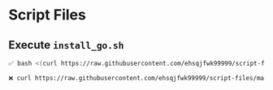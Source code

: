 # Script Files

## Execute `install_go.sh`
```bash
✅ bash <(curl https://raw.githubusercontent.com/ehsqjfwk99999/script-files/master/install_go.sh)
```
```bash
❌ curl https://raw.githubusercontent.com/ehsqjfwk99999/script-files/master/install_go.sh | bash
```

